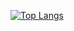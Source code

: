 [![Top Langs](https://github-readme-stats.vercel.app/api/top-langs/?username=bildiriciEthem)](https://github.com/anuraghazra/github-readme-stats)

